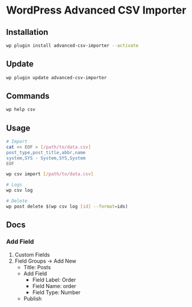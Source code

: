# WordPress Advanced CSV Importer

## Installation

```sh
wp plugin install advanced-csv-importer --activate
```

## Update

```sh
wp plugin update advanced-csv-importer
```

## Commands

```sh
wp help csv
```

## Usage

```sh
# Import
cat << EOF > [/path/to/data.csv]
post_type,post_title,abbr,name
system,SYS - System,SYS,System
EOF

wp csv import [/path/to/data.csv]

# Logs
wp csv log

# Delete
wp post delete $(wp csv log [id] --format=ids)
```

## Docs

### Add Field

1. Custom Fields
2. Field Groups -> Add New
   - Title: Posts
   - Add Field
     - Field Label: Order
     - Field Name: order
     - Field Type: Number
   - Publish
